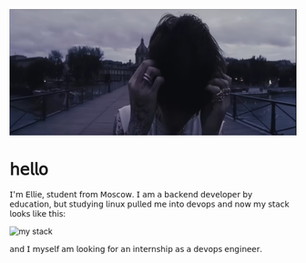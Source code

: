 ![Banner](Airbrush-Image-Enhancer-1756068490576.jpg)


#  𝗁𝖾𝗅𝗅𝗈

𝖨'𝗆 𝖤𝗅𝗅𝗂𝖾, 𝗌𝗍𝗎𝖽𝖾𝗇𝗍 𝖿𝗋𝗈𝗆 𝖬𝗈𝗌𝖼𝗈𝗐. 𝖨 𝖺𝗆 𝖺 𝖻𝖺𝖼𝗄𝖾𝗇𝖽 𝖽𝖾𝗏𝖾𝗅𝗈𝗉𝖾𝗋 𝖻𝗒 𝖾𝖽𝗎𝖼𝖺𝗍𝗂𝗈𝗇, 𝖻𝗎𝗍 𝗌𝗍𝗎𝖽𝗒𝗂𝗇𝗀 𝗅𝗂𝗇𝗎𝗑 𝗉𝗎𝗅𝗅𝖾𝖽 𝗆𝖾 𝗂𝗇𝗍𝗈 𝖽𝖾𝗏𝗈𝗉𝗌 𝖺𝗇𝖽 𝗇𝗈𝗐 𝗆𝗒 𝗌𝗍𝖺𝖼𝗄 𝗅𝗈𝗈𝗄𝗌 𝗅𝗂𝗄𝖾 𝗍𝗁𝗂𝗌:

![my stack](https://go-skill-icons.vercel.app/api/icons?i=ansible,linux,bash,mysql,docker,golang,kubernetes,terraform,postgresql,nginx,nodejs,mongodb&titles=true)

𝖺𝗇𝖽 𝖨 𝗆𝗒𝗌𝖾𝗅𝖿 𝖺𝗆 𝗅𝗈𝗈𝗄𝗂𝗇𝗀 𝖿𝗈𝗋 𝖺𝗇 𝗂𝗇𝗍𝖾𝗋𝗇𝗌𝗁𝗂𝗉 𝖺𝗌 𝖺 𝖽𝖾𝗏𝗈𝗉𝗌 𝖾𝗇𝗀𝗂𝗇𝖾𝖾𝗋. 

